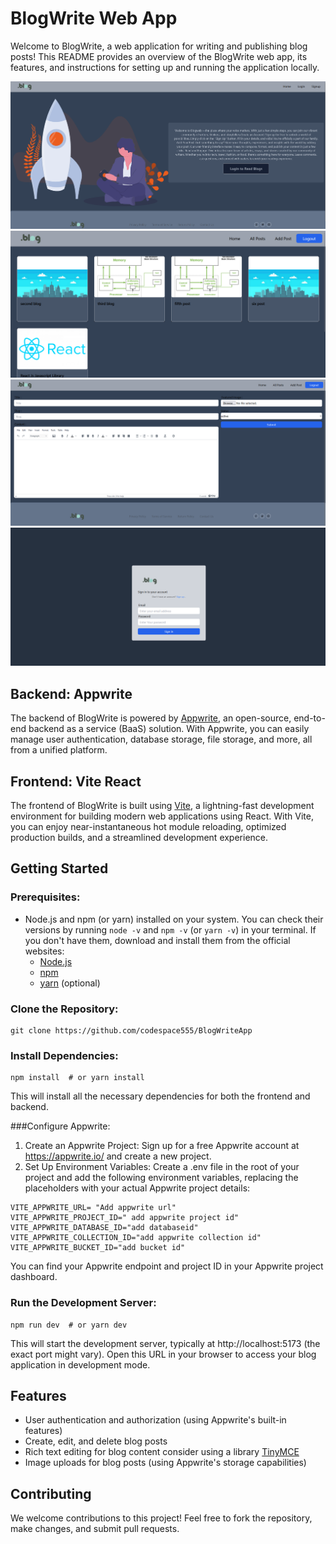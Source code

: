 # BlogWrite Web App

Welcome to BlogWrite, a web application for writing and publishing blog posts! This README provides an overview of the BlogWrite web app, its features, and instructions for setting up and running the application locally.

![BlogWrite](https://github.com/codespace555/BlogWriteApp/blob/main/preview/Screenshot%202024-03-13%20015942.png)
![BlogWrite](https://github.com/codespace555/BlogWriteApp/blob/main/preview/Screenshot%202024-03-13%20015832.png)
![BlogWrite](https://github.com/codespace555/BlogWriteApp/blob/main/preview/Screenshot%202024-03-13%20015858.png)
![BlogWrite](https://github.com/codespace555/BlogWriteApp/blob/main/preview/Screenshot%202024-03-13%20015918.png)
## Backend: Appwrite

The backend of BlogWrite is powered by [Appwrite](https://appwrite.io/), an open-source, end-to-end backend as a service (BaaS) solution. With Appwrite, you can easily manage user authentication, database storage, file storage, and more, all from a unified platform.

## Frontend: Vite React

The frontend of BlogWrite is built using [Vite](https://vitejs.dev/guide/), a lightning-fast development environment for building modern web applications using React. With Vite, you can enjoy near-instantaneous hot module reloading, optimized production builds, and a streamlined development experience.

## Getting Started

### Prerequisites:

- Node.js and npm (or yarn) installed on your system. You can check their versions by running `node -v` and `npm -v` (or `yarn -v`) in your terminal. If you don't have them, download and install them from the official websites:
  - [Node.js](https://nodejs.org/en)
  - [npm](https://docs.npmjs.com/downloading-and-installing-node-js-and-npm)
  - [yarn](https://classic.yarnpkg.com/lang/en/) (optional)

### Clone the Repository:

```
git clone https://github.com/codespace555/BlogWriteApp
```
### Install Dependencies:
```
npm install  # or yarn install
```
This will install all the necessary dependencies for both the frontend and backend.

###Configure Appwrite:
1. Create an Appwrite Project: Sign up for a free Appwrite account at https://appwrite.io/ and create a new project.
2. Set Up Environment Variables: Create a .env file in the root of your project and add the following environment variables, replacing the placeholders with your actual Appwrite project details:

```
VITE_APPWRITE_URL= "Add appwrite url"
VITE_APPWRITE_PROJECT_ID=" add appwrite project id"
VITE_APPWRITE_DATABASE_ID="add databaseid"
VITE_APPWRITE_COLLECTION_ID="add appwrite collection id"
VITE_APPWRITE_BUCKET_ID="add bucket id"
```
You can find your Appwrite endpoint and project ID in your Appwrite project dashboard.



### Run the Development Server:
```
npm run dev  # or yarn dev
```
This will start the development server, typically at http://localhost:5173 (the exact port might vary). Open this URL in your browser to access your blog application in development mode.

## Features
- User authentication and authorization (using Appwrite's built-in features)
- Create, edit, and delete blog posts
- Rich text editing for blog content consider using a library  [TinyMCE](https://www.tiny.cloud/)
- Image uploads for blog posts (using Appwrite's storage capabilities)


## Contributing

We welcome contributions to this project! Feel free to fork the repository, make changes, and submit pull requests.


